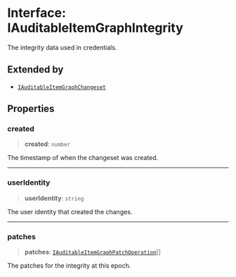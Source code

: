 # Interface: IAuditableItemGraphIntegrity

The integrity data used in credentials.

## Extended by

- [`IAuditableItemGraphChangeset`](IAuditableItemGraphChangeset.md)

## Properties

### created

> **created**: `number`

The timestamp of when the changeset was created.

***

### userIdentity

> **userIdentity**: `string`

The user identity that created the changes.

***

### patches

> **patches**: [`IAuditableItemGraphPatchOperation`](IAuditableItemGraphPatchOperation.md)[]

The patches for the integrity at this epoch.
